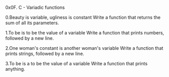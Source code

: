 0x0F. C - Variadic functions

0.Beauty is variable, ugliness is constant
Write a function that returns the sum of all its parameters.

1.To be is to be the value of a variable
Write a function that prints numbers, followed by a new line.

2.One woman's constant is another woman's variable
Write a function that prints strings, followed by a new line.

3.To be is a to be the value of a variable
Write a function that prints anything.

